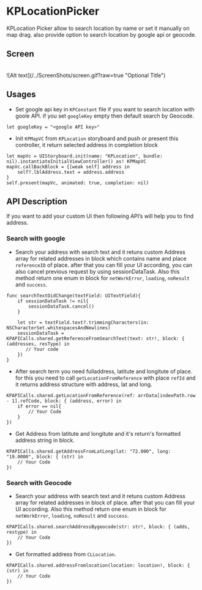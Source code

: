 # KPLocationPicker
KPLocation Picker allow to search location by name or set it manually on map drag. also provide option to search location by google api or geocode.

## Screen
<br>
![Alt text](/../ScreenShots/screen.gif?raw=true "Optional Title")

## Usages
+ Set google api key in `KPConstant` file if you want to search location with goole API. if you set `googleKey` empty then default search by Geocode.
```
let googleKey = "<google API key>"
```

+ Init `KPMapVC` from `KPLocation` storyboard and push or present this controller, it return selected address in completion block
```
let mapVc = UIStoryboard.init(name: "KPLocation", bundle: nil).instantiateInitialViewController() as! KPMapVC
mapVc.callBackBlock = {[weak self] address in
    self?.lblAddress.text = address.address
}
self.present(mapVc, animated: true, completion: nil)
```

## API Description
If you want to add your custom UI then following API’s will help you to find address.

### Search with google
+ Search your address with search text and it retuns custom Address array for related addresses in block which contains name and place `referenceID` of place. after that you can fill your UI according, you can also cancel previous request by using sessionDataTask. Also this method return one enum in block for `netWorkError`, `loading`, `noResult` and `success`.

```
func searchTextDidChange(textField: UITextField){
    if sessionDataTask != nil{
        sessionDataTask.cancel()
    }

    let str = textField.text?.trimmingCharacters(in: NSCharacterSet.whitespacesAndNewlines)
    sessionDataTask = KPAPICalls.shared.getReferenceFromSearchText(text: str!, block: { (addresses, resType) in
       // Your code
    })
}
```

+ After search term you need fulladdress, latitute and longitute of place. for this you need to call `getLocationFromReference` with place `refId` and it returns address structure with address, lat and long.

```
KPAPICalls.shared.getLocationFromReference(ref: arrData[indexPath.row - 1].refCode, block: { (address, error) in
    if error == nil{
        // Your Code
    }
})
```

+ Get Address from latitute and longitute and it's return's formatted address string in block.
```
KPAPICalls.shared.getAddressFromLatLong(lat: "72.000", long: "19.0000", block: { (str) in
    // Your Code
})
```

### Search with Geocode
+ Search your address with search text and it retuns custom Address array for related addresses in block of place. after that you can fill your UI according. Also this method return one enum in block for `netWorkError`, `loading`, `noResult` and `success`.
```
KPAPICalls.shared.searchAddressBygeocode(str: str!, block: { (adds, restype) in
    // Your Code
})
```

+ Get formatted address from `CLLocation`.
```
KPAPICalls.shared.addressFromlocation(location: location!, block: { (str) in
    // Your Code
})
```

